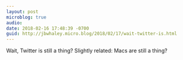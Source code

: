```yaml
---
layout: post
microblog: true
audio: 
date: 2018-02-16 17:48:39 -0700
guid: http://jbwhaley.micro.blog/2018/02/17/wait-twitter-is.html
---
```

Wait, Twitter is still a thing? Slightly related: Macs are still a thing?
